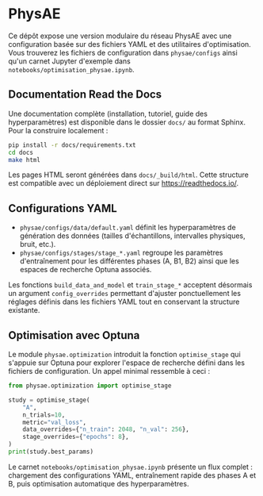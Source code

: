 # PhysAE

Ce dépôt expose une version modulaire du réseau PhysAE avec une configuration basée sur des fichiers YAML et des utilitaires d'optimisation. Vous trouverez les fichiers de configuration dans `physae/configs` ainsi qu'un carnet Jupyter d'exemple dans `notebooks/optimisation_physae.ipynb`.

## Documentation Read the Docs

Une documentation complète (installation, tutoriel, guide des hyperparamètres) est disponible dans le dossier `docs/` au format Sphinx. Pour la construire localement :

```bash
pip install -r docs/requirements.txt
cd docs
make html
```

Les pages HTML seront générées dans `docs/_build/html`. Cette structure est compatible avec un déploiement direct sur https://readthedocs.io/.

## Configurations YAML

* `physae/configs/data/default.yaml` définit les hyperparamètres de génération des données (tailles d'échantillons, intervalles physiques, bruit, etc.).
* `physae/configs/stages/stage_*.yaml` regroupe les paramètres d'entraînement pour les différentes phases (A, B1, B2) ainsi que les espaces de recherche Optuna associés.

Les fonctions `build_data_and_model` et `train_stage_*` acceptent désormais un argument `config_overrides` permettant d'ajuster ponctuellement les réglages définis dans les fichiers YAML tout en conservant la structure existante.

## Optimisation avec Optuna

Le module `physae.optimization` introduit la fonction `optimise_stage` qui s'appuie sur Optuna pour explorer l'espace de recherche défini dans les fichiers de configuration. Un appel minimal ressemble à ceci :

```python
from physae.optimization import optimise_stage

study = optimise_stage(
    "A",
    n_trials=10,
    metric="val_loss",
    data_overrides={"n_train": 2048, "n_val": 256},
    stage_overrides={"epochs": 8},
)
print(study.best_params)
```

Le carnet `notebooks/optimisation_physae.ipynb` présente un flux complet : chargement des configurations YAML, entraînement rapide des phases A et B, puis optimisation automatique des hyperparamètres.
